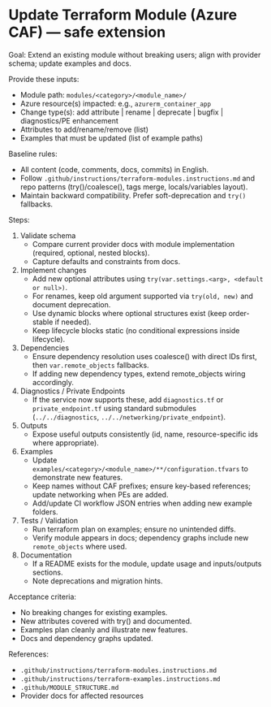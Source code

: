 # Update Terraform Module (Azure CAF) — safe extension

Goal: Extend an existing module without breaking users; align with provider schema; update examples and docs.

Provide these inputs:
- Module path: `modules/<category>/<module_name>/`
- Azure resource(s) impacted: e.g., `azurerm_container_app`
- Change type(s): add attribute | rename | deprecate | bugfix | diagnostics/PE enhancement
- Attributes to add/rename/remove (list)
- Examples that must be updated (list of example paths)

Baseline rules:
- All content (code, comments, docs, commits) in English.
- Follow `.github/instructions/terraform-modules.instructions.md` and repo patterns (try()/coalesce(), tags merge, locals/variables layout).
- Maintain backward compatibility. Prefer soft-deprecation and `try()` fallbacks.

Steps:
1) Validate schema
   - Compare current provider docs with module implementation (required, optional, nested blocks).
   - Capture defaults and constraints from docs.
2) Implement changes
   - Add new optional attributes using `try(var.settings.<arg>, <default or null>)`.
   - For renames, keep old argument supported via `try(old, new)` and document deprecation.
   - Use dynamic blocks where optional structures exist (keep order-stable if needed).
   - Keep lifecycle blocks static (no conditional expressions inside lifecycle).
3) Dependencies
   - Ensure dependency resolution uses coalesce() with direct IDs first, then `var.remote_objects` fallbacks.
   - If adding new dependency types, extend remote_objects wiring accordingly.
4) Diagnostics / Private Endpoints
   - If the service now supports these, add `diagnostics.tf` or `private_endpoint.tf` using standard submodules (`../../diagnostics`, `../../networking/private_endpoint`).
5) Outputs
   - Expose useful outputs consistently (id, name, resource-specific ids where appropriate).
6) Examples
   - Update `examples/<category>/<module_name>/**/configuration.tfvars` to demonstrate new features.
   - Keep names without CAF prefixes; ensure key-based references; update networking when PEs are added.
   - Add/update CI workflow JSON entries when adding new example folders.
7) Tests / Validation
   - Run terraform plan on examples; ensure no unintended diffs.
   - Verify module appears in docs; dependency graphs include new `remote_objects` where used.
8) Documentation
   - If a README exists for the module, update usage and inputs/outputs sections.
   - Note deprecations and migration hints.

Acceptance criteria:
- No breaking changes for existing examples.
- New attributes covered with try() and documented.
- Examples plan cleanly and illustrate new features.
- Docs and dependency graphs updated.

References:
- `.github/instructions/terraform-modules.instructions.md`
- `.github/instructions/terraform-examples.instructions.md`
- `.github/MODULE_STRUCTURE.md`
- Provider docs for affected resources
